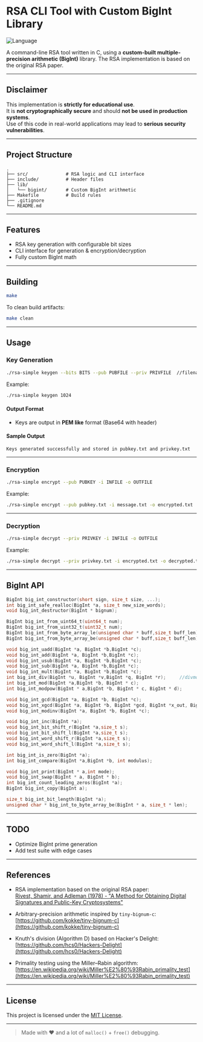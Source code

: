 # RSA CLI Tool with Custom BigInt Library
 
![Language](https://img.shields.io/badge/language-C-blue)

A command-line RSA tool written in C, using a **custom-built multiple-precision arithmetic (BigInt)** library. The RSA implementation is based on the original RSA paper.

---
## Disclaimer

This implementation is **strictly for educational use**.  
It is **not cryptographically secure** and should **not be used in production systems**.  
Use of this code in real-world applications may lead to **serious security vulnerabilities**.

---
## Project Structure

```
.
├── src/              # RSA logic and CLI interface
├── include/          # Header files
├── lib/
│   └── bigint/       # Custom BigInt arithmetic
├── Makefile          # Build rules
├── .gitignore
└── README.md
```

---

##  Features

- RSA key generation with configurable bit sizes  
- CLI interface for generation & encryption/decryption  
- Fully custom BigInt math 

---

## Building

```bash
make
```

To clean build artifacts:

```bash
make clean
```

---

##  Usage

###  Key Generation

```bash
./rsa-simple keygen --bits BITS --pub PUBFILE --priv PRIVFILE  //filenames are optional
```

Example:

```bash
./rsa-simple keygen 1024
```

#### Output Format

- Keys are output in **PEM like** format (Base64 with header)



#### Sample Output

```
Keys generated successfully and stored in pubkey.txt and privkey.txt
```
---
###  Encryption

```bash
./rsa-simple encrypt --pub PUBKEY -i INFILE -o OUTFILE
```
Example:

```bash
./rsa-simple encrypt --pub pubkey.txt -i message.txt -o encrypted.txt
```
---
###  Decryption

```bash
./rsa-simple decrypt --priv PRIVKEY -i INFILE -o OUTFILE
```
Example:

```bash
./rsa-simple decrypt --priv privkey.txt -i encrypted.txt -o decrypted.txt
```
---

## BigInt API


```C
BigInt big_int_constructor(short sign, size_t size, ...);
int big_int_safe_realloc(BigInt *a, size_t new_size_words);
void big_int_destructor(BigInt * bignum);

BigInt big_int_from_uint64_t(uint64_t num);
BigInt big_int_from_uint32_t(uint32_t num);
BigInt big_int_from_byte_array_le(unsigned char * buff,size_t buff_len);
BigInt big_int_from_byte_array_be(unsigned char * buff,size_t buff_len);

void big_int_uadd(BigInt *a, BigInt *b,BigInt *c);
void big_int_add(BigInt *a, BigInt *b,BigInt *c);
void big_int_usub(BigInt *a, BigInt *b,BigInt *c);
void big_int_sub(BigInt *a, BigInt *b,BigInt *c);
void big_int_mult(BigInt *a, BigInt *b,BigInt *c);
int big_int_div(BigInt *u, BigInt *v,BigInt *q, BigInt *r);		//divmod
int big_int_mod(BigInt *a,BigInt *b, BigInt * c);
int big_int_modpow(BigInt * a,BigInt *b, BigInt * c, BigInt * d);

void big_int_gcd(BigInt *a, BigInt *b, BigInt *c);
void big_int_xgcd(BigInt *a, BigInt *b, BigInt *gcd, BigInt *x_out, BigInt *y_out);
void big_int_modinv(BigInt *a, BigInt *b, BigInt *c);

void big_int_inc(BigInt *a);
void big_int_bit_shift_r(BigInt *a,size_t s);
void big_int_bit_shift_l(BigInt *a,size_t s);
void big_int_word_shift_r(BigInt *a,size_t s);
void big_int_word_shift_l(BigInt *a,size_t s);

int big_int_is_zero(BigInt *a);
int big_int_compare(BigInt *a,BigInt *b, int modulus);

void big_int_print(BigInt * a,int mode);
void big_int_swap(BigInt * a, BigInt * b);
int big_int_count_leading_zeros(BigInt *a);
BigInt big_int_copy(BigInt a);

size_t big_int_bit_length(BigInt *a);
unsigned char * big_int_to_byte_array_be(BigInt * a, size_t * len);
```

---

## TODO

- Optimize BigInt prime generation
- Add test suite with edge cases

---

## References

- RSA implementation based on the original RSA paper:  
  [Rivest, Shamir, and Adleman (1978) - "A Method for Obtaining Digital Signatures and Public-Key Cryptosystems"](https://people.csail.mit.edu/rivest/Rsapaper.pdf)

- Arbitrary-precision arithmetic inspired by `tiny-bignum-c`:  
  [https://github.com/kokke/tiny-bignum-c](https://github.com/kokke/tiny-bignum-c)

- Knuth's division (Algorithm D) based on Hacker's Delight:  
  [https://github.com/hcs0/Hackers-Delight](https://github.com/hcs0/Hackers-Delight)

- Primality testing using the Miller–Rabin algorithm:  
  [https://en.wikipedia.org/wiki/Miller%E2%80%93Rabin_primality_test](https://en.wikipedia.org/wiki/Miller%E2%80%93Rabin_primality_test)




---

## License

This project is licensed under the [MIT License](./LICENSE).

---

> Made with ❤️ and a lot of `malloc()` + `free()` debugging.

